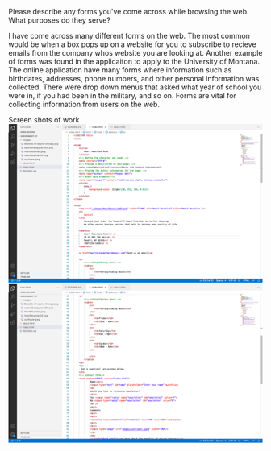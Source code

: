 Please describe any forms you've come across while browsing the web. What purposes do they serve?

I have come across many different forms on the web. The most common would be when a box pops up on a website for you to subscribe to recieve emails from the company whos website you are looking at. 
Another example of forms was found in the applicaiton to apply to the University of Montana. The online application have many forms where information such as birthdates, addresses, phone numbers, and other personal information was collected. There were drop down menus that asked what year of school you were in, if you had been in the military, and so on.
Forms are vital for collecting information from users on the web. 






Screen shots of work
![screenshot](./images/assignment07-screenshot.png)
![screenshot](./images/assignment07-screenshot02.png)
